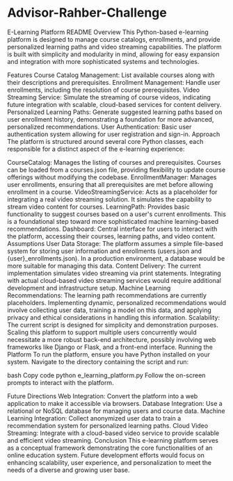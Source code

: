# Advisor-Rahber-Challenge
E-Learning Platform README
Overview
This Python-based e-learning platform is designed to manage course catalogs, enrollments, and provide personalized learning paths and video streaming capabilities. The platform is built with simplicity and modularity in mind, allowing for easy expansion and integration with more sophisticated systems and technologies.

Features
Course Catalog Management: List available courses along with their descriptions and prerequisites.
Enrollment Management: Handle user enrollments, including the resolution of course prerequisites.
Video Streaming Service: Simulate the streaming of course videos, indicating future integration with scalable, cloud-based services for content delivery.
Personalized Learning Paths: Generate suggested learning paths based on user enrollment history, demonstrating a foundation for more advanced, personalized recommendations.
User Authentication: Basic user authentication system allowing for user registration and sign-in.
Approach
The platform is structured around several core Python classes, each responsible for a distinct aspect of the e-learning experience:

CourseCatalog: Manages the listing of courses and prerequisites. Courses can be loaded from a courses.json file, providing flexibility to update course offerings without modifying the codebase.
EnrollmentManager: Manages user enrollments, ensuring that all prerequisites are met before allowing enrollment in a course.
VideoStreamingService: Acts as a placeholder for integrating a real video streaming solution. It simulates the capability to stream video content for courses.
LearningPath: Provides basic functionality to suggest courses based on a user's current enrollments. This is a foundational step toward more sophisticated machine learning-based recommendations.
Dashboard: Central interface for users to interact with the platform, accessing their courses, learning paths, and video content.
Assumptions
User Data Storage: The platform assumes a simple file-based system for storing user information and enrollments (users.json and {user}_enrollments.json). In a production environment, a database would be more suitable for managing this data.
Content Delivery: The current implementation simulates video streaming via print statements. Integrating with actual cloud-based video streaming services would require additional development and infrastructure setup.
Machine Learning Recommendations: The learning path recommendations are currently placeholders. Implementing dynamic, personalized recommendations would involve collecting user data, training a model on this data, and applying privacy and ethical considerations in handling this information.
Scalability: The current script is designed for simplicity and demonstration purposes. Scaling this platform to support multiple users concurrently would necessitate a more robust back-end architecture, possibly involving web frameworks like Django or Flask, and a front-end interface.
Running the Platform
To run the platform, ensure you have Python installed on your system. Navigate to the directory containing the script and run:

bash
Copy code
python e_learning_platform.py
Follow the on-screen prompts to interact with the platform.

Future Directions
Web Integration: Convert the platform into a web application to make it accessible via browsers.
Database Integration: Use a relational or NoSQL database for managing users and course data.
Machine Learning Integration: Collect anonymized user data to train a recommendation system for personalized learning paths.
Cloud Video Streaming: Integrate with a cloud-based video service to provide scalable and efficient video streaming.
Conclusion
This e-learning platform serves as a conceptual framework demonstrating the core functionalities of an online education system. Future development efforts would focus on enhancing scalability, user experience, and personalization to meet the needs of a diverse and growing user base.






